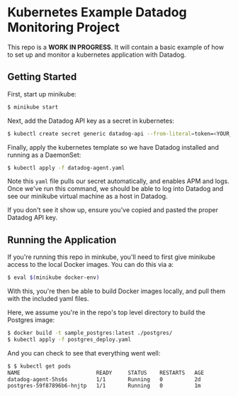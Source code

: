# Kubernetes Example Datadog Monitoring Project


This repo is a **WORK IN PROGRESS**. It will contain a basic example of how to set up and monitor a kubernetes application with Datadog.

## Getting Started 

First, start up minikube:

```bash
$ minikube start
```

Next, add the Datadog API key as a secret in kubernetes:

```bash
$ kubectl create secret generic datadog-api --from-literal=token=<YOUR_DATADOG_API_KEY>
```

Finally, apply the kubernetes template so we have Datadog installed and running as a DaemonSet:

```bash
$ kubectl apply -f datadog-agent.yaml
```

Note this `yaml` file pulls our secret automatically, and enables APM and logs. Once we've run this command, we should be able to log into Datadog and see our minikube virtual machine as a host in Datadog.

If you don't see it show up, ensure you've copied and pasted the proper Datadog API key.

## Running the Application

If you're running this repo in minkube, you'll need to first give minikube access to the local Docker images. You can do this via a:

```bash
$ eval $(minikube docker-env)
```

With this, you're then be able to build Docker images locally, and pull them with the included yaml files. 

Here, we assume you're in the repo's top level directory to build the Postgres image:

```bash
$ docker build -t sample_postgres:latest ./postgres/
$ kubectl apply -f postgres_deploy.yaml
```

And you can check to see that everything went well:

```bash
$ $ kubectl get pods
NAME                        READY     STATUS    RESTARTS   AGE
datadog-agent-5hs6s         1/1       Running   0          2d
postgres-59f87896b6-hnjtp   1/1       Running   0          1m
```
